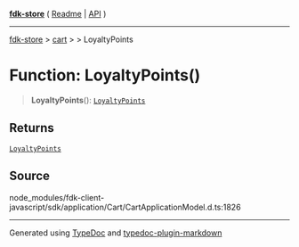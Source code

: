 [**fdk-store**](../../../README.md) ( [Readme](../../../README.md) \| [API](../../../API.md) )

---

[fdk-store](../../../API.md) > [cart](../../README.md) > [<internal>](../README.md) > LoyaltyPoints

# Function: LoyaltyPoints()

> **LoyaltyPoints**(): [`LoyaltyPoints`](../type-aliases/type-alias.LoyaltyPoints.md)

## Returns

[`LoyaltyPoints`](../type-aliases/type-alias.LoyaltyPoints.md)

## Source

node_modules/fdk-client-javascript/sdk/application/Cart/CartApplicationModel.d.ts:1826

---

Generated using [TypeDoc](https://typedoc.org/) and [typedoc-plugin-markdown](https://www.npmjs.com/package/typedoc-plugin-markdown)
